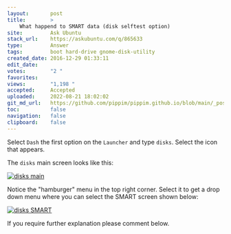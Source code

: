 ```yaml
---
layout:       post
title:        >
    What happend to SMART data (disk selftest option)
site:         Ask Ubuntu
stack_url:    https://askubuntu.com/q/865633
type:         Answer
tags:         boot hard-drive gnome-disk-utility
created_date: 2016-12-29 01:33:11
edit_date:    
votes:        "2 "
favorites:    
views:        "1,198 "
accepted:     Accepted
uploaded:     2022-08-21 18:02:02
git_md_url:   https://github.com/pippim/pippim.github.io/blob/main/_posts/2016/2016-12-29-What-happend-to-SMART-data-_disk-selftest-option_.md
toc:          false
navigation:   false
clipboard:    false
---
```


Select `Dash` the first option on the `Launcher` and type `disks`. Select the icon that appears.

The `disks` main screen looks like this:

[![disks main][1]][1]

Notice the "hamburger" menu in the top right corner. Select it to get a drop down menu where you can select the SMART screen shown below:

[![disks SMART][2]][2]

If you require further explanation please comment below.

  [1]: https://i.stack.imgur.com/lb9q5.png
  [2]: https://i.stack.imgur.com/7Hbj5.png
